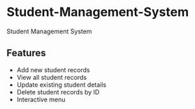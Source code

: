 # Student-Management-System
Student Management System

## Features

- Add new student records
- View all student records
- Update existing student details
- Delete student records by ID
- Interactive menu
